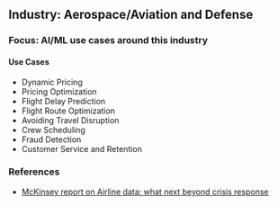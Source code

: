## Industry: Aerospace/Aviation and Defense

### Focus: AI/ML use cases around this industry

#### Use Cases

- Dynamic Pricing
- Pricing Optimization
- Flight Delay Prediction
- Flight Route Optimization
- Avoiding Travel Disruption
- Crew Scheduling
- Fraud Detection
- Customer Service and Retention

### References
- [McKinsey report on Airline data: what next beyond crisis response](https://www.mckinsey.com/industries/travel-logistics-and-infrastructure/our-insights/airline-data-what-next-beyond-crisis-response)

